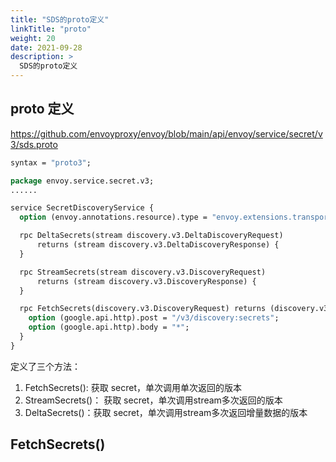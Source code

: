 ```yaml
---
title: "SDS的proto定义"
linkTitle: "proto"
weight: 20
date: 2021-09-28
description: >
  SDS的proto定义
---
```




## proto 定义

https://github.com/envoyproxy/envoy/blob/main/api/envoy/service/secret/v3/sds.proto

```protobuf
syntax = "proto3";

package envoy.service.secret.v3;
......

service SecretDiscoveryService {
  option (envoy.annotations.resource).type = "envoy.extensions.transport_sockets.tls.v3.Secret";

  rpc DeltaSecrets(stream discovery.v3.DeltaDiscoveryRequest)
      returns (stream discovery.v3.DeltaDiscoveryResponse) {
  }

  rpc StreamSecrets(stream discovery.v3.DiscoveryRequest)
      returns (stream discovery.v3.DiscoveryResponse) {
  }

  rpc FetchSecrets(discovery.v3.DiscoveryRequest) returns (discovery.v3.DiscoveryResponse) {
    option (google.api.http).post = "/v3/discovery:secrets";
    option (google.api.http).body = "*";
  }
}
```

定义了三个方法：

1. FetchSecrets(): 获取 secret，单次调用单次返回的版本 
2. StreamSecrets()： 获取 secret，单次调用stream多次返回的版本
3. DeltaSecrets()：获取 secret，单次调用stream多次返回增量数据的版本

## FetchSecrets()

